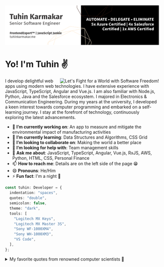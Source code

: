 ![Hero image featuring Tuhin's tagline and certifications](images/hero.png)

# Yo! I'm Tuhin ✌️

<a href="https://my.fsf.org/join" target="_blank">
  <img align="right" src="https://static.fsf.org/nosvn/appeal2020/spring/1-world.png" alt="Let's Fight for a World with Software Freedom!">
</a>

I develop delightful web apps using modern web technologies. I have extensive experience with JavaScript, TypeScript, Angular and Vue.js. I am also familiar with Node.js, Python, Java and the Salesforce ecosystem. I majored in Electronics & Communication Engineering. During my years at the university, I developed a keen interest towards computer programming and embarked on a self-learning journey. I stay at the forefront of technology, continuously exploring the latest advancements.

- 🔭 **I’m currently working on**: An app to measure and mitigate the environmental impact of manufacturing activities
- 🌱 **I’m currently learning**: Data Structures and Algorithms, CSS Grid
- 👯 **I’m looking to collaborate on**: Making the world a better place
- 🤔 **I’m looking for help with**: Team management skills
- 💬 **Ask me about**: JavaScript, TypeScript, Angular, Vue.js, RxJS, AWS, Python, HTML, CSS, Personal Finance
- 📫 **How to reach me**: Details are on the left side of the page 😁
- 😄 **Pronouns**: He/Him
- ⚡ **Fun fact**: I'm a night 🦉

```typescript
const tuhin: Developer = {
  indentation: "spaces",
  quotes: "double",
  semicolon: false,
  theme: "dark",
  tools: [
    "Logitech MX Keys",
    "Logitech MX Master 3S",
    "Sony WF-1000XM4",
    "Sony WH-1000XM3",
    "VS Code",
  ],
};
```

<details>
  <summary>My favorite quotes from renowned computer scientists 💬</summary>

Brian Kernighan

> Everyone knows that debugging is twice as hard as writing a program in the first place.
> So if you're as clever as you can be when you write it, how will you ever debug it?

Dennis Ritchie

> Unix is basically a simple operating system, but you have to be a genius to understand the simplicity.

Phil Karlton

> There are only two hard things in Computer Science: cache invalidation and naming things.

</details>
